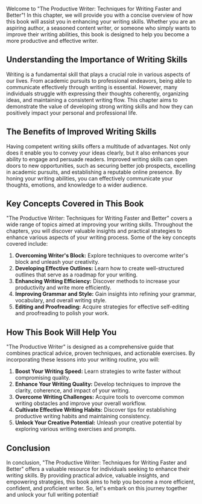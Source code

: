 
Welcome to "The Productive Writer: Techniques for Writing Faster and Better"! In this chapter, we will provide you with a concise overview of how this book will assist you in enhancing your writing skills. Whether you are an aspiring author, a seasoned content writer, or someone who simply wants to improve their writing abilities, this book is designed to help you become a more productive and effective writer.

Understanding the Importance of Writing Skills
----------------------------------------------

Writing is a fundamental skill that plays a crucial role in various aspects of our lives. From academic pursuits to professional endeavors, being able to communicate effectively through writing is essential. However, many individuals struggle with expressing their thoughts coherently, organizing ideas, and maintaining a consistent writing flow. This chapter aims to demonstrate the value of developing strong writing skills and how they can positively impact your personal and professional life.

The Benefits of Improved Writing Skills
---------------------------------------

Having competent writing skills offers a multitude of advantages. Not only does it enable you to convey your ideas clearly, but it also enhances your ability to engage and persuade readers. Improved writing skills can open doors to new opportunities, such as securing better job prospects, excelling in academic pursuits, and establishing a reputable online presence. By honing your writing abilities, you can effectively communicate your thoughts, emotions, and knowledge to a wider audience.

Key Concepts Covered in This Book
---------------------------------

"The Productive Writer: Techniques for Writing Faster and Better" covers a wide range of topics aimed at improving your writing skills. Throughout the chapters, you will discover valuable insights and practical strategies to enhance various aspects of your writing process. Some of the key concepts covered include:

1. **Overcoming Writer's Block:** Explore techniques to overcome writer's block and unleash your creativity.
2. **Developing Effective Outlines:** Learn how to create well-structured outlines that serve as a roadmap for your writing.
3. **Enhancing Writing Efficiency:** Discover methods to increase your productivity and write more efficiently.
4. **Improving Grammar and Style:** Gain insights into refining your grammar, vocabulary, and overall writing style.
5. **Editing and Proofreading:** Acquire strategies for effective self-editing and proofreading to polish your work.

How This Book Will Help You
---------------------------

"The Productive Writer" is designed as a comprehensive guide that combines practical advice, proven techniques, and actionable exercises. By incorporating these lessons into your writing routine, you will:

1. **Boost Your Writing Speed:** Learn strategies to write faster without compromising quality.
2. **Enhance Your Writing Quality:** Develop techniques to improve the clarity, coherence, and impact of your writing.
3. **Overcome Writing Challenges:** Acquire tools to overcome common writing obstacles and improve your overall workflow.
4. **Cultivate Effective Writing Habits:** Discover tips for establishing productive writing habits and maintaining consistency.
5. **Unlock Your Creative Potential:** Unleash your creative potential by exploring various writing exercises and prompts.

Conclusion
----------

In conclusion, "The Productive Writer: Techniques for Writing Faster and Better" offers a valuable resource for individuals seeking to enhance their writing skills. By providing practical advice, valuable insights, and empowering strategies, this book aims to help you become a more efficient, confident, and proficient writer. So, let's embark on this journey together and unlock your full writing potential!

